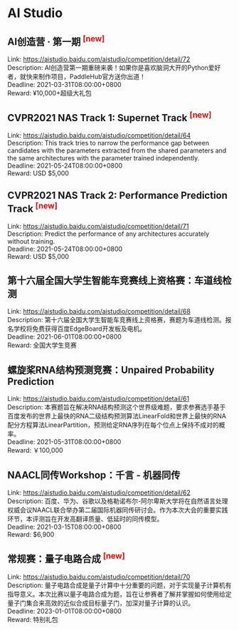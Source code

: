 # AI Studio



## AI创造营 · 第一期 <sup style="color:red">[new]<sup>  

Link: https://aistudio.baidu.com/aistudio/competition/detail/72  
Description: AI创造营第一期重磅来袭！如果你是喜欢脑洞大开的Python爱好者，就快来制作项目，PaddleHub官方送你出道！  
Deadline: 2021-03-31T08:00:00+0800  
Reward: ¥10,000+超级大礼包  


## CVPR2021 NAS Track 1: Supernet Track <sup style="color:red">[new]<sup>  

Link: https://aistudio.baidu.com/aistudio/competition/detail/64  
Description: This track tries to narrow the performance gap between candidates with the parameters extracted from the shared parameters and the same architectures with the parameter trained independently.  
Deadline: 2021-05-24T08:00:00+0800  
Reward: USD $5,000  


## CVPR2021 NAS Track 2: Performance Prediction Track <sup style="color:red">[new]<sup>  

Link: https://aistudio.baidu.com/aistudio/competition/detail/71  
Description: Predict the performance of any architectures accurately without training.  
Deadline: 2021-05-24T08:00:00+0800  
Reward: USD $5,000  


## 第十六届全国大学生智能车竞赛线上资格赛：车道线检测

Link: https://aistudio.baidu.com/aistudio/competition/detail/68  
Description: 第十六届全国大学生智能车竞赛线上资格赛，赛题为车道线检测。报名学校将免费获得百度EdgeBoard开发板及电机。  
Deadline: 2021-06-01T08:00:00+0800  
Reward: 全国大学生竞赛  


## 螺旋桨RNA结构预测竞赛：Unpaired Probability Prediction

Link: https://aistudio.baidu.com/aistudio/competition/detail/61  
Description: 本赛题旨在解决RNA结构预测这个世界级难题，要求参赛选手基于百度发布的世界上最快的RNA二级结构预测算法LinearFold和世界上最快的RNA配分方程算法LinearPartition，预测给定RNA序列在每个位点上保持不成对的概率。  
Deadline: 2021-05-31T08:00:00+0800  
Reward: ￥100,000  


## NAACL同传Workshop：千言 - 机器同传

Link: https://aistudio.baidu.com/aistudio/competition/detail/62  
Description: 百度、华为、谷歌以及格勒诺布尔-阿尔卑斯大学将在自然语言处理权威会议NAACL联合举办第二届国际机器同传研讨会。作为本次大会的重要实践环节，本评测旨在开发高翻译质量、低延时的同传模型。  
Deadline: 2021-03-15T08:00:00+0800  
Reward: $6,900  


## 常规赛：量子电路合成 <sup style="color:red">[new]<sup>  

Link: https://aistudio.baidu.com/aistudio/competition/detail/70  
Description: 量子电路合成是量子计算中十分重要的问题，对于实现量子计算机有指导意义。本次比赛以量子电路合成为题，旨在让参赛者了解并掌握如何使用给定量子门集合来高效的近似合成目标量子门，加深对量子计算的认识。  
Deadline: 2023-01-01T08:00:00+0800  
Reward: 特别礼包  

